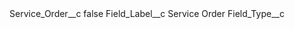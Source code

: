 <?xml version="1.0" encoding="UTF-8"?>
<CustomMetadata xmlns="http://soap.sforce.com/2006/04/metadata" xmlns:xsi="http://www.w3.org/2001/XMLSchema-instance" xmlns:xsd="http://www.w3.org/2001/XMLSchema">
    <label>Service_Order__c</label>
    <protected>false</protected>
    <values>
        <field>Field_Label__c</field>
        <value xsi:type="xsd:string">Service Order</value>
    </values>
    <values>
        <field>Field_Type__c</field>
        <value xsi:nil="true"/>
    </values>
</CustomMetadata>
